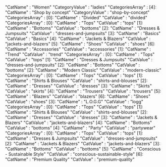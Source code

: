 "CatName" : "Women"
"CategoryValue" : "ladies"
"CategoriesArray" :
    [4]:
    "CatName" : "Shop by concept"
    "CategoryValue" : "shop-by-concept"
    "CategoriesArray" :
        [0]:
        "CatName" : "Divided"
        "CatValue" : "divided"
        "CategoriesArray" :
            [0]:
            "CatName" : "Tops"
            "CatValue" : "tops"
            [1]:
            "CatName" : "Bottoms"
            "CatValue" : "bottoms"
            [2]:
            "CatName" : "Dresses & Jumpsuits"
            "CatValue" : "dresses-and-jumpsuits"
            [3]:
            "CatName" : "Basics"
            "CatValue" : "Basics"
            [4]:
            "CatName" : "Jackets & Blazers"
            "CatValue" : "jackets-and-blazers"
            [5]:
            "CatName" : "Shoes"
            "CatValue" : "shoes"
            [6]:
            "CatName" : "Accessories"
            "CatValue" : "accessories"
        [1]:
        "CatName" : "Trend"
        "CatValue" : "trend"
        "CategoriesArray" :
            [0]:
            "CatName" : "Tops"
            "CatValue" : "tops"
            [1]:
            "CatName" : "Dresses & Jumpsuits"
            "CatValue" : "dresses-and-jumpsuits"
            [2]:
            "CatName" : "Bottoms"
            "CatValue" : "bottoms"
        [2]:
        "CatName" : "Modern Classic"
        "CatValue" : "modern-classic"
        "CategoriesArray" :
            [0]:
            "CatName" : "Tops"
            "CatValue" : "tops"
            [1]:
            "CatName" : "Shirts & Blouses"
            "CatValue" : "shirts-and-blouses"
            [2]:
            "CatName" : "Dresses"
            "CatValue" : "dresses"
            [3]:
            "CatName" : "Skirts"
            "CatValue" : "skirts"
            [4]:
            "CatName" : "Trousers"
            "CatValue" : "trousers"
            [5]:
            "CatName" : "Blazers"
            "CatValue" : "blazers"
            [6]:
            "CatName" : "Shoes"
            "CatValue" : "shoes"
        [3]:
        "CatName" : "L.O.G.G"
        "CatValue" : "logg"
        "CategoriesArray" :
            [0]:
            "CatName" : "Tops"
            "CatValue" : "tops"
            [1]:
            "CatName" : "Shirts & Blouses"
            "CatValue" : "shirts-and-blouses"
            [2]:
            "CatName" : "Dresses"
            "CatValue" : "dresses"
            [3]:
            "CatName" : "Jackets & Blazers"
            "CatValue" : "jackets-and-blazers"
            [4]:
            "CatName" : "Bottoms"
            "CatValue" : "bottoms"
        [4]:
        "CatName" : "Party"
        "CatValue" : "partywear"
        "CategoriesArray" :
            [0]:
            "CatName" : "Tops"
            "CatValue" : "tops"
            [1]:
            "CatName" : "Dresses & Jumpsuits"
            "CatValue" : "dresses-and-jumpsuits"
            [2]:
            "CatName" : "Jackets & Blazers"
            "CatValue" : "jackets-and-blazers"
            [3]:
            "CatName" : "Bottoms"
            "CatValue" : "bottoms"
        [5]:
        "CatName" : "Conscious - Sustainable Style"
        "CatValue" : "conscious-sustainable-style"
        [6]:
        "CatName" : "Premium Quality"
        "CatValue" : "premium-quality"
